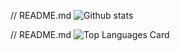// README.md
![Github stats](https://github-readme-stats.vercel.app/api?username=drewwint&theme=highcontrast&show_icons=true&count_private=true)

// README.md
![Top Languages Card](https://github-readme-stats.vercel.app/api/top-langs/?username=drewwint)
